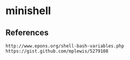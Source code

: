 # minishell

## References
```
http://www.epons.org/shell-bash-variables.php
https://gist.github.com/mplewis/5279108
```
